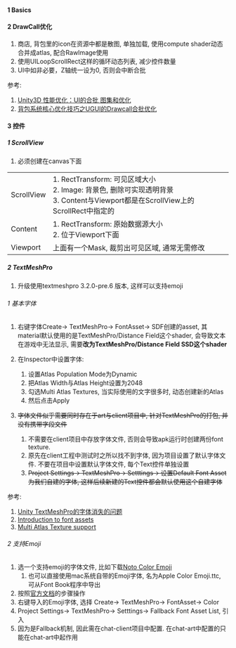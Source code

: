 



#### 1 Basics



#### 2 DrawCall优化

1. 商店, 背包里的icon在资源中都是散图, 单独加载, 使用compute shader动态合并成atlas, 配合RawImage使用
2. 使用UILoopScrollRect这样的循环动态列表, 减少控件数量
3. UI中如非必要，Z轴统一设为0, 否则会中断合批



参考:

1. [Unity3D 性能优化：UI的合批 图集和优化](https://zhuanlan.zhihu.com/p/364785849)
2. [背包系统核心优化技巧之UGUI的Drawcall合批优化](https://www.bilibili.com/video/BV1Re4y1Z7W4/)



#### 3 控件

##### 1 ScrollView

1. 必须创建在canvas下面



|            |                                                              |      |
| ---------- | ------------------------------------------------------------ | ---- |
| ScrollView | 1. RectTransform: 可见区域大小<br />2. Image: 背景色, 删除可实现透明背景<br />3. Content与Viewport都是在ScrollView上的ScrollRect中指定的 |      |
| Content    | 1. RectTransform: 原始数据源大小<br />2. 位于Viewport下面    |      |
| Viewport   | 上面有一个Mask, 裁剪出可见区域, 通常无需修改                 |      |



##### 2 TextMeshPro

1. 升级使用textmeshpro  3.2.0-pre.6 版本, 这样可以支持emoji



###### 1 基本字体

1. 右键字体Create→ TextMeshPro→ FontAsset→ SDF创建的asset, 其material默认使用的是TextMeshPro/Distance Field这个shader, 会导致文本在游戏中无法显示, 需要**改为TextMeshPro/Distance Field SSD这个shader**
2. 在Inspector中设置字体:
   1. 设置Atlas Population Mode为Dynamic
   2. 把Atlas Width与Atlas Height设置为2048
   3. 勾选Multi Atlas Textures, 当实际使用的文字很多时, 动态创建新的Atlas
   4. 然后点击Apply

3. ~~字体文件似乎需要同时存在于art与client项目中, 针对TextMeshPro的打包, 并没有携带字段文件~~
   1. 不需要在client项目中存放字体文件, 否则会导致apk运行时创建两份font texture. 
   2. 原先在client工程中测试时之所以找不到字体, 因为项目设置了默认字体文件. 不要在项目中设置默认字体文件, 每个Text控件单独设置
   3. ~~Project Settings→ TextMeshPro→ Setttings→ 设置Default Font Asset为我们自建的字体, 这样后续新建的Text控件都会默认使用这个自建字体~~




参考:

1. [Unity TextMeshPro的字体消失的问题](https://blog.csdn.net/qq_41886896/article/details/123392322)
2. [Introduction to font assets](https://docs.unity.cn/cn/tuanjiemanual/Manual/UIE-font-asset.html)
3. [Multi Atlas Texture support](https://forum.unity.com/threads/version-1-5-1-2-1-1-3-0-1-now-available-for-testing.753587/)



###### 2 支持Emoji

1. 选一个支持emoji的字体文件, 比如下载[Noto Color Emoji](https://fonts.google.com/noto/specimen/Noto+Color+Emoji)
   1. 也可以直接使用mac系统自带的Emoji字体, 名为Apple Color Emoji.ttc, 可从Font Book程序中导出
2. 按照[官方文档](https://docs.unity3d.com/Packages/com.unity.textmeshpro@3.2/manual/ColorEmojis.html)的步骤操作
3. 右键导入的Emoji字体, 选择 Create→ TextMeshPro→ FontAsset→ Color
4. Project Settings→ TextMeshPro→ Setttings→ Fallback Font Asset List, 引入
5. 因为是Fallback机制, 因此需在chat-client项目中配置. 在chat-art中配置的只能在chat-art中起作用
